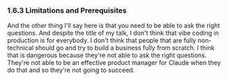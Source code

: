 ### 1.6.3 Limitations and Prerequisites

And the other thing I'll say here is that you need to be able to ask the right questions. And despite the title of my talk, I don't think that vibe coding in production is for everybody. I don't think that people that are fully non-technical should go and try to build a business fully from scratch. I think that is dangerous because they're not able to ask the right questions. They're not able to be an effective product manager for Claude when they do that and so they're not going to succeed.
